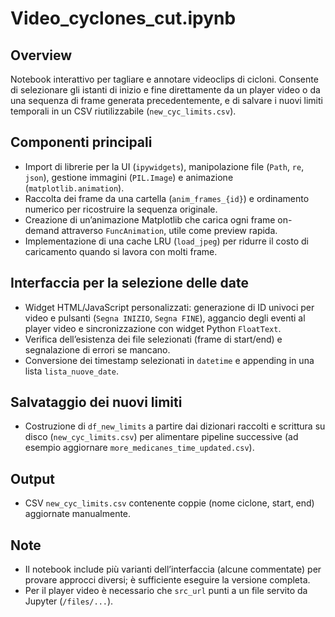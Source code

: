 # Video_cyclones_cut.ipynb

## Overview
Notebook interattivo per tagliare e annotare videoclips di cicloni. Consente di selezionare gli istanti di inizio e fine direttamente da un player video o da una sequenza di frame generata precedentemente, e di salvare i nuovi limiti temporali in un CSV riutilizzabile (`new_cyc_limits.csv`).

## Componenti principali
- Import di librerie per la UI (`ipywidgets`), manipolazione file (`Path`, `re`, `json`), gestione immagini (`PIL.Image`) e animazione (`matplotlib.animation`).
- Raccolta dei frame da una cartella (`anim_frames_{id}`) e ordinamento numerico per ricostruire la sequenza originale.
- Creazione di un’animazione Matplotlib che carica ogni frame on-demand attraverso `FuncAnimation`, utile come preview rapida.
- Implementazione di una cache LRU (`load_jpeg`) per ridurre il costo di caricamento quando si lavora con molti frame.

## Interfaccia per la selezione delle date
- Widget HTML/JavaScript personalizzati: generazione di ID univoci per video e pulsanti (`Segna INIZIO`, `Segna FINE`), aggancio degli eventi al player video e sincronizzazione con widget Python `FloatText`.
- Verifica dell’esistenza dei file selezionati (frame di start/end) e segnalazione di errori se mancano.
- Conversione dei timestamp selezionati in `datetime` e appending in una lista `lista_nuove_date`.

## Salvataggio dei nuovi limiti
- Costruzione di `df_new_limits` a partire dai dizionari raccolti e scrittura su disco (`new_cyc_limits.csv`) per alimentare pipeline successive (ad esempio aggiornare `more_medicanes_time_updated.csv`).

## Output
- CSV `new_cyc_limits.csv` contenente coppie (nome ciclone, start, end) aggiornate manualmente.

## Note
- Il notebook include più varianti dell’interfaccia (alcune commentate) per provare approcci diversi; è sufficiente eseguire la versione completa.
- Per il player video è necessario che `src_url` punti a un file servito da Jupyter (`/files/...`).
